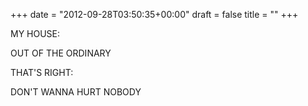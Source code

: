 +++
date = "2012-09-28T03:50:35+00:00"
draft = false
title = ""
+++
<p>MY HOUSE:</p>&#13;
<p>OUT OF THE ORDINARY</p>&#13;
<p>THAT'S RIGHT:</p>&#13;
<p>DON'T WANNA HURT NOBODY </p> 
